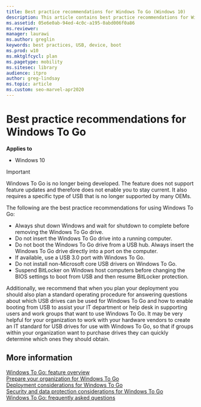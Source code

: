 ```yaml
---
title: Best practice recommendations for Windows To Go (Windows 10)
description: This article contains best practice recommendations for Windows To Go, such as using a USB 3.0 port.
ms.assetid: 05e6e0ab-94ed-4c0c-a195-0abd006f0a86
ms.reviewer: 
manager: laurawi
ms.author: greglin
keywords: best practices, USB, device, boot
ms.prod: w10
ms.mktglfcycl: plan
ms.pagetype: mobility
ms.sitesec: library
audience: itpro
author: greg-lindsay
ms.topic: article
ms.custom: seo-marvel-apr2020
---
```


# Best practice recommendations for Windows To Go


**Applies to**

-   Windows 10

>[!IMPORTANT]
>Windows To Go is no longer being developed. The feature does not support feature updates and therefore does not enable you to stay current. It also requires a specific type of USB that is no longer supported by many OEMs.

The following are the best practice recommendations for using Windows To Go:

-   Always shut down Windows and wait for shutdown to complete before removing the Windows To Go drive.
-   Do not insert the Windows To Go drive into a running computer.
-   Do not boot the Windows To Go drive from a USB hub. Always insert the Windows To Go drive directly into a port on the computer.
-   If available, use a USB 3.0 port with Windows To Go.
-   Do not install non-Microsoft core USB drivers on Windows To Go.
-   Suspend BitLocker on Windows host computers before changing the BIOS settings to boot from USB and then resume BitLocker protection.

Additionally, we recommend that when you plan your deployment you should also plan a standard operating procedure for answering questions about which USB drives can be used for Windows To Go and how to enable booting from USB to assist your IT department or help desk in supporting users and work groups that want to use Windows To Go. It may be very helpful for your organization to work with your hardware vendors to create an IT standard for USB drives for use with Windows To Go, so that if groups within your organization want to purchase drives they can quickly determine which ones they should obtain.

## More information


[Windows To Go: feature overview](windows-to-go-overview.md)<br>
[Prepare your organization for Windows To Go](prepare-your-organization-for-windows-to-go.md)<br>
[Deployment considerations for Windows To Go](deployment-considerations-for-windows-to-go.md)<br>
[Security and data protection considerations for Windows To Go](security-and-data-protection-considerations-for-windows-to-go.md)<br>
[Windows To Go: frequently asked questions](windows-to-go-frequently-asked-questions.md)<br>

 

 






